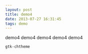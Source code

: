 ```yaml
---
layout: post
title: demo4
date: 2013-07-27 16:31:45
tags: demo
---
```


demo4
demo4
demo4
demo4
demo4


`gtk-chtheme`
